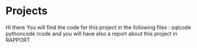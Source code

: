 # Projects
Hi there
You will find the code for this project in the following files :
              sqlcode
              pythoncode
              rcode 
and you will have also a report about this project in RAPPORT
